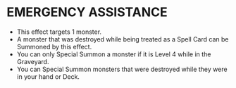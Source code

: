 
# EMERGENCY ASSISTANCE

*   This effect targets 1 monster.
*   A monster that was destroyed while being treated as a Spell Card can be Summoned by this effect.
*   You can only Special Summon a monster if it is Level 4 while in the Graveyard.
*   You can Special Summon monsters that were destroyed while they were in your hand or Deck.

  